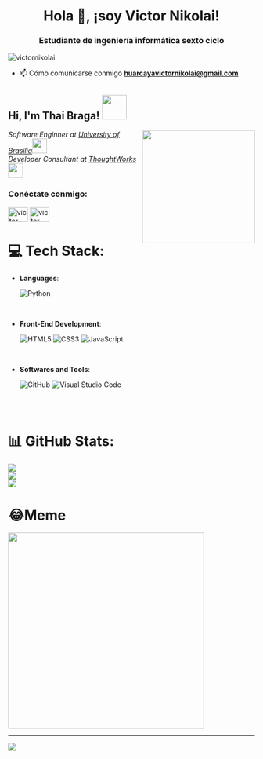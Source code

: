 <h1 align="center">Hola 👋, ¡soy Victor Nikolai!</h1>
<h3 align="center">Estudiante de ingeniería informática sexto ciclo</h3>

<p align="left"> <img src ="https://komarev.com/ghpvc/?username=victornikolai&label=Profile%20views&color=0e75b6&style=flat" alt="victornikolai" /> </p>

- 📫 Cómo comunicarse conmigo **huarcayavictornikolai@gmail.com**


<h2> Hi, I'm Thai Braga! <img src="https://media.giphy.com/media/mGcNjsfWAjY5AEZNw6/giphy.gif" width="50"></h2>
<img align='right' src="https://media.giphy.com/media/ieyl9zmCjO4b4t6qoY/giphy.gif" width="230">
<p><em>Software Enginner at <a href="http://www.unb.br">University of Brasilia</a><img src="https://media.giphy.com/media/fYSnHlufseco8Fh93Z/giphy.gif" width="30"></br>Developer Consultant at <a href="https://www.thoughtworks.com">ThoughtWorks</a><img src="https://media.giphy.com/media/WUlplcMpOCEmTGBtBW/giphy.gif" width="30"> 
</em></p>










<h3 align="left">Conéctate conmigo:</h3>
<p align="left">
<a href="https://www.linkedin.com/in/v%C3%ADctor-nikolai-huarcaya-333430289/" target="blank"> <img align="center" src="https://raw.githubusercontent.com/rahuldkjain/github-profile-readme-generator/master/src/images/icons/Social/linked-in-alt.svg" alt= "víctor nikolai huarcaya" height="30" width="40" /></a>
<a href="https://www.facebook.com/profile.php?id=100088434592454" target="blank"><img align="center" src="https://raw.githubusercontent.com/rahuldkjain/github-profile-readme-generator/master/src/images/icons/Social/facebook.svg" alt="victor nikolai" height="30" width="40" /></a>
</p>

# 💻 Tech Stack:

<p align="center">

- **Languages**:

    ![Python](https://img.shields.io/badge/Python%20-%2314354C.svg?style=for-the-badge&logo=python&logoColor=white)

<br>   
    
- **Front-End Development**:

   ![HTML5](https://img.shields.io/badge/HTML5%20-%23E34F26.svg?style=for-the-badge&logo=html5&logoColor=white)
   ![CSS3](https://img.shields.io/badge/CSS%20-%231572B6.svg?style=for-the-badge&logo=css3&logoColor=white)
   ![JavaScript](https://img.shields.io/badge/JavaScript%20-%23F7DF1E.svg?style=for-the-badge&logo=javascript&logoColor=black)

    
<br>

- **Softwares and Tools**:
  
  ![GitHub](https://img.shields.io/badge/github-%23121011.svg?style=for-the-badge&logo=github&logoColor=white)
  ![Visual Studio Code](https://img.shields.io/badge/Visual%20Studio%20Code-0078d7.svg?style=for-the-badge&logo=visual-studio-code&logoColor=white)


</p>

<br>
<br>

# 📊 GitHub Stats:
![](https://github-readme-stats.vercel.app/api?username=VictorNikolai&theme=dark&hide_border=false&include_all_commits=true&count_private=true)<br/>
![](https://github-readme-streak-stats.herokuapp.com/?user=VictorNikolai&theme=dark&hide_border=false)<br/>
![](https://github-readme-stats.vercel.app/api/top-langs/?username=VictorNikolai&theme=dark&hide_border=false&include_all_commits=true&count_private=true&layout=compact)



# 😂Meme
<img src='https://github.com/VictorNikolai/123/blob/main/Img.%20Proyecto/Img%201.jpeg' style="height: 400px;"/>

---
[![](https://visitcount.itsvg.in/api?id=VictorNikolai&icon=0&color=0)](https://visitcount.itsvg.in)


